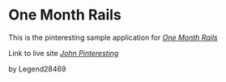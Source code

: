 # One Month Rails

This is the pinteresting sample application for
[*One Month Rails*](http://onemonthrails.com)

Link to live site
[*John Pinteresting*](http://john-pinteresting.herokuapp.com)

by Legend28469